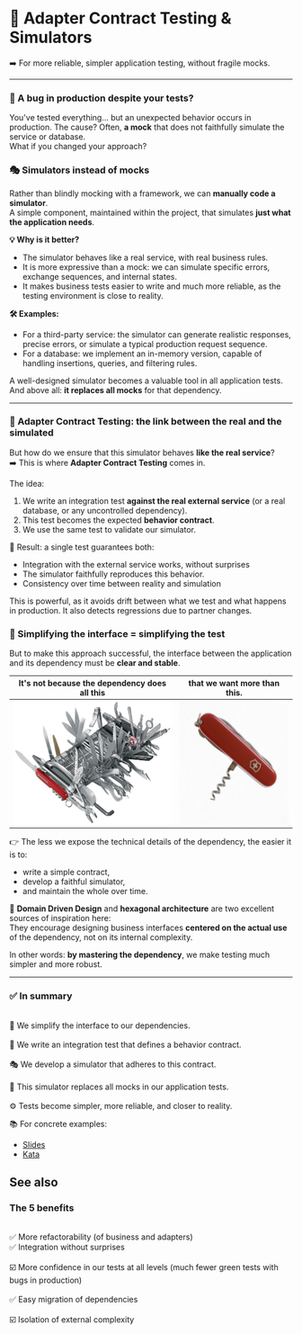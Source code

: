 🧪 Adapter Contract Testing & Simulators
====

➡️ For more reliable, simpler application testing, without fragile mocks.

----

### 🐛 A bug in production despite your tests?  

You've tested everything... but an unexpected behavior occurs in production. 
The cause? Often, **a mock** that does not faithfully simulate the service or database.<br>
What if you changed your approach?  

### 🎭 Simulators instead of mocks  

Rather than blindly mocking with a framework, we can **manually code a simulator**.<br>
A simple component, maintained within the project, that simulates **just what the application needs**.  

**💡 Why is it better?**  

 - The simulator behaves like a real service, with real business rules.  
 - It is more expressive than a mock: we can simulate specific errors, exchange sequences, and internal states.  
 - It makes business tests easier to write and much more reliable, as the testing environment is close to reality.  

**🛠️ Examples:**

 - For a third-party service: the simulator can generate realistic responses, precise errors, or simulate a typical production request sequence.  
 - For a database: we implement an in-memory version, capable of handling insertions, queries, and filtering rules.  

A well-designed simulator becomes a valuable tool in all application tests. And above all: **it replaces all mocks** for that dependency.

--- 

### 🔁 Adapter Contract Testing: the link between the real and the simulated  

But how do we ensure that this simulator behaves **like the real service**?<br>
➡️ This is where **Adapter Contract Testing** comes in.  

The idea:  
1. We write an integration test **against the real external service** (or a real database, or any uncontrolled dependency).  
2. This test becomes the expected **behavior contract**.  
3. We use the same test to validate our simulator.  

🎯 Result: a single test guarantees both:  

 - Integration with the external service works, without surprises  
 - The simulator faithfully reproduces this behavior.  
 - Consistency over time between reality and simulation

This is powerful, as it avoids drift between what we test and what happens in production. It also detects regressions due to partner changes.



### 🧩 Simplifying the interface = simplifying the test  

But to make this approach successful, the interface between the application and its dependency must be **clear and stable**.  


| It's not because the dependency does all this                      | that we want more than this.                         |
|--------------------------------------------------------------------|------------------------------------------------------------------|
| <img src="../swiss-knife-complex.png" alt="complex" height="220"/> | <img src="../swiss-knife-simple.png" alt="simple" height="220"/> |


👉 The less we expose the technical details of the dependency, the easier it is to:
 - write a simple contract,
 - develop a faithful simulator,
 - and maintain the whole over time.  
 
📐 **Domain Driven Design** and **hexagonal architecture** are two excellent sources of inspiration here:<br>
  They encourage designing business interfaces **centered on the actual use** of the dependency, not on its internal complexity.  
  
In other words: **by mastering the dependency**, we make testing much simpler and more robust.

---

###  ✅ In summary

<br> 🧩 We simplify the interface to our dependencies.  
<br> 🧪 We write an integration test that defines a behavior contract.  
<br> 🎭 We develop a simulator that adheres to this contract.  
<br> 🔁 This simulator replaces all mocks in our application tests.  
<br> ⚙️ Tests become simpler, more reliable, and closer to reality.

📚 For concrete examples:  
 - [Slides](https://adapter-contract-testing.github.io/presentation)
 - [Kata](https://github.com/adapter-contract-testing/snail-race-kata)

## See also  
### The 5 benefits
<br> ✅ More refactorability (of business and adapters)
<br> ✅ Integration without surprises  
<br> ☑️ More confidence in our tests at all levels (much fewer green tests with bugs in production)  
<br> ✅ Easy migration of dependencies  
<br> ☑️ Isolation of external complexity